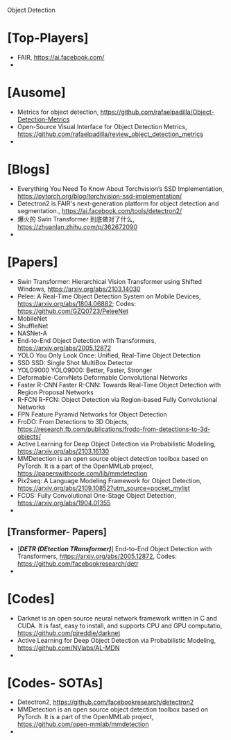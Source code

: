 Object Detection

# [Top-Players]
+ FAIR, https://ai.facebook.com/
+ 


# [Ausome]
+ Metrics for object detection, https://github.com/rafaelpadilla/Object-Detection-Metrics
+ Open-Source Visual Interface for Object Detection Metrics, https://github.com/rafaelpadilla/review_object_detection_metrics
+ 


# [Blogs]
+ Everything You Need To Know About Torchvision’s SSD Implementation, https://pytorch.org/blog/torchvision-ssd-implementation/
+ Detectron2 is FAIR's next-generation platform for object detection and segmentation., https://ai.facebook.com/tools/detectron2/
+ 爆火的 Swin Transformer 到底做对了什么, https://zhuanlan.zhihu.com/p/362672090
+ 

# [Papers]
+ Swin Transformer: Hierarchical Vision Transformer using Shifted Windows, https://arxiv.org/abs/2103.14030
+ Pelee: A Real-Time Object Detection System on Mobile Devices, https://arxiv.org/abs/1804.06882; Codes: https://github.com/GZQ0723/PeleeNet
+ MobileNet
+ ShuffleNet
+ NASNet-A
+ End-to-End Object Detection with Transformers, https://arxiv.org/abs/2005.12872
+ YOLO You Only Look Once: Unified, Real-Time Object Detection
+ SSD SSD: Single Shot MultiBox Detector
+ YOLO9000 YOLO9000: Better, Faster, Stronger
+ Deformable-ConvNets Deformable Convolutional Networks 
+ Faster R-CNN Faster R-CNN: Towards Real-Time Object Detection with Region Proposal Networks
+ R-FCN R-FCN: Object Detection via Region-based Fully Convolutional Networks
+ FPN Feature Pyramid Networks for Object Detection 
+ FroDO: From Detections to 3D Objects, https://research.fb.com/publications/frodo-from-detections-to-3d-objects/
+ Active Learning for Deep Object Detection via Probabilistic Modeling, https://arxiv.org/abs/2103.16130
+ MMDetection is an open source object detection toolbox based on PyTorch. It is a part of the OpenMMLab project, https://paperswithcode.com/lib/mmdetection
+ Pix2seq: A Language Modeling Framework for Object Detection, https://arxiv.org/abs/2109.10852?utm_source=pocket_mylist
+ FCOS: Fully Convolutional One-Stage Object Detection, https://arxiv.org/abs/1904.01355
+ 

## [Transformer- Papers]
+ [***DETR (DEtection TRansformer)***] End-to-End Object Detection with Transformers, https://arxiv.org/abs/2005.12872, Codes: https://github.com/facebookresearch/detr
+ 

# [Codes]
+ Darknet is an open source neural network framework written in C and CUDA. It is fast, easy to install, and supports CPU and GPU computatio, https://github.com/pjreddie/darknet
+ Active Learning for Deep Object Detection via Probabilistic Modeling, https://github.com/NVlabs/AL-MDN
+ 

# [Codes- SOTAs]
+ Detectron2, https://github.com/facebookresearch/detectron2
+ MMDetection is an open source object detection toolbox based on PyTorch. It is a part of the OpenMMLab project, https://github.com/open-mmlab/mmdetection
+ 


